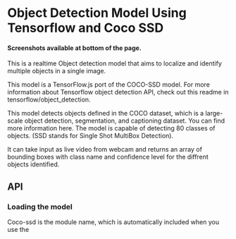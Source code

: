 # Object Detection Model Using Tensorflow and Coco SSD
#### Screenshots available at bottom of the page.
This is a realtime Object detection model that aims to localize and identify multiple objects in a single image.

This model is a TensorFlow.js port of the COCO-SSD model. For more information about Tensorflow object detection API, check out this readme in tensorflow/object_detection.

This model detects objects defined in the COCO dataset, which is a large-scale object detection, segmentation, and captioning dataset. You can find more information here. The model is capable of detecting 80 classes of objects. (SSD stands for Single Shot MultiBox Detection).

It can take input as live video from webcam and returns an array of bounding boxes with class name and confidence level for the diffrent objects identified.

## API
### Loading the model
Coco-ssd is the module name, which is automatically included when you use the <script src> method. When using ES6 imports, coco-ssd is the module.<br>
Args: config Type of ModelConfig interface with following attributes:

* base: Controls the base cnn model, can be 'mobilenet_v1', 'mobilenet_v2' or 'lite_mobilenet_v2'. Defaults to 'lite_mobilenet_v2'. lite_mobilenet_v2 is smallest in size, and fastest in inference speed. mobilenet_v2 has the highest classification accuracy.

* modelUrl: An optional string that specifies custom url of the model. This is useful for area/countries that don't have access to the model hosted on GCP.

Returns a model object.
### Detecting the Objects
You can detect objects with the model without needing to create a Tensor. model.detect takes an input image element and returns an array of bounding boxes with class name and confidence level.

This method exists on the model that is loaded from cocoSsd.load.
Args:

* img: A Tensor or an image element to make a detection on. <br>
* maxNumBoxes: The maximum number of bounding boxes of detected objects. There can be multiple objects of the same class, but at different locations. Defaults to 20.
* minScore: The minimum score of the returned bounding boxes of detected objects. Value between 0 and 1. Defaults to 0.5. <br>
Returns an array of classes and probabilities that looks like:

# Screenshots of model
### Single Objects
![person](https://github.com/deepak814795/object_detection_ML/assets/91387970/af590a3c-9563-4288-84cd-78bcf8c696d3)
![cat](https://github.com/deepak814795/object_detection_ML/assets/91387970/3a845c0c-a86b-4e1b-a37b-11ca9a1e94ac)
![dog](https://github.com/deepak814795/object_detection_ML/assets/91387970/27b4cd31-73bb-4092-885e-b0376cf623bb)
![train](https://github.com/deepak814795/object_detection_ML/assets/91387970/c5f4cd49-8381-462f-9f9c-655450ecf1d7)
### Multiple Objects
![mul](https://github.com/deepak814795/object_detection_ML/assets/91387970/6137e68e-10dd-4335-8a0e-2e1e40991e66)

## Thank you for visiting!!



